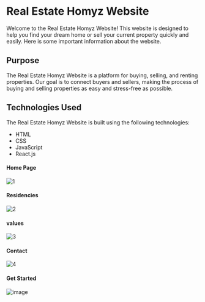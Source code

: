 # Real Estate Homyz Website
Welcome to the Real Estate Homyz Website! This website is designed to help you find your dream home or sell your current property quickly and easily. Here is some important information about the website.

## Purpose
The Real Estate Homyz Website is a platform for buying, selling, and renting properties. Our goal is to connect buyers and sellers, making the process of buying and selling properties as easy and stress-free as possible. 

## Technologies Used
The Real Estate Homyz Website is built using the following technologies:
* HTML
* CSS
* JavaScript
* React.js

#### Home Page
![1](https://user-images.githubusercontent.com/120890878/232846287-dd388dc0-3549-435b-98cf-46c6457db9bc.png)

#### Residencies
![2](https://user-images.githubusercontent.com/120890878/232846573-66e3d4f5-13fe-4b69-81f6-73d8b57052d5.png)

#### values
![3](https://user-images.githubusercontent.com/120890878/232846729-7af2e21b-341b-48a5-9554-65a940b387fa.png)

#### Contact
![4](https://user-images.githubusercontent.com/120890878/232846906-1509b45a-3819-469a-909f-75d32a2e30f9.png)

#### Get Started
![image](https://user-images.githubusercontent.com/120890878/232845968-ab892603-4f54-48be-8d4e-c0ba28236b54.png)



